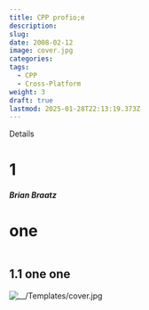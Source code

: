 ```yaml
---
title: CPP profio;e
description: 
slug: 
date: 2008-02-12
image: cover.jpg
categories: 
tags:
  - CPP
  - Cross-Platform
weight: 3
draft: true
lastmod: 2025-01-28T22:13:19.373Z
---
```

Details

# 1

#### *Brian Braatz*

<!--- 
image embed
![](__/Templates/cover.jpg)

> select * from BasketballPlayer, SoccerPlayer

LINK format
[markdown-syntax](__/OLDContent/markdown-syntax/index.md) 

[DISPLAY](LINK) 

```
{{< embed-pdf url="./path/to/pdf/file/example.pdf" >}}
```
```
{{< embed-pdf url="https://www.brianbraatz.com/portfolio/EffectiveCPP.pdf" >}}
```


-->

# one

```
```

## 1.1 one one

![\_\_/Templates/cover.jpg](/__/Templates/cover.jpg)
